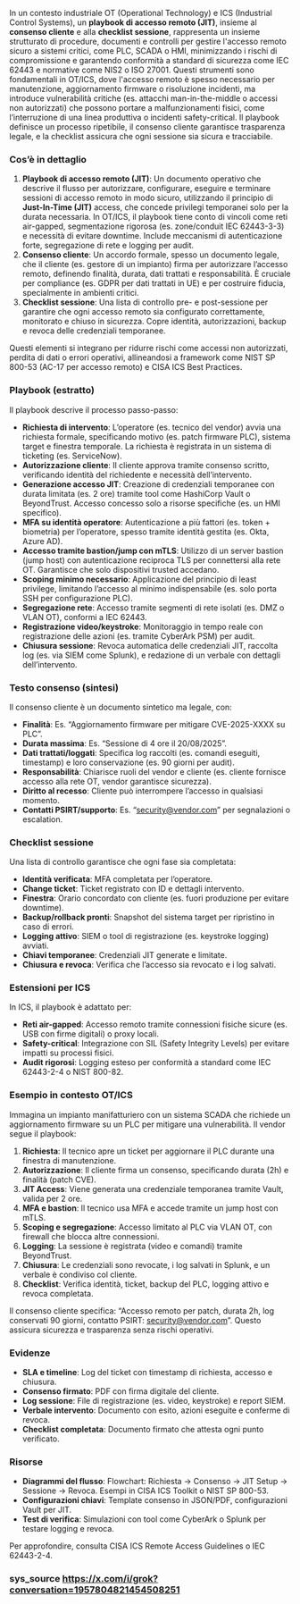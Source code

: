 In un contesto industriale OT (Operational Technology) e ICS (Industrial Control Systems), un **playbook di accesso remoto (JIT)**, insieme al **consenso cliente** e alla **checklist sessione**, rappresenta un insieme strutturato di procedure, documenti e controlli per gestire l'accesso remoto sicuro a sistemi critici, come PLC, SCADA o HMI, minimizzando i rischi di compromissione e garantendo conformità a standard di sicurezza come IEC 62443 e normative come NIS2 o ISO 27001. Questi strumenti sono fondamentali in OT/ICS, dove l'accesso remoto è spesso necessario per manutenzione, aggiornamento firmware o risoluzione incidenti, ma introduce vulnerabilità critiche (es. attacchi man-in-the-middle o accessi non autorizzati) che possono portare a malfunzionamenti fisici, come l’interruzione di una linea produttiva o incidenti safety-critical. Il playbook definisce un processo ripetibile, il consenso cliente garantisce trasparenza legale, e la checklist assicura che ogni sessione sia sicura e tracciabile.

### Cos’è in dettaglio
1. **Playbook di accesso remoto (JIT)**: Un documento operativo che descrive il flusso per autorizzare, configurare, eseguire e terminare sessioni di accesso remoto in modo sicuro, utilizzando il principio di **Just-In-Time (JIT)** access, che concede privilegi temporanei solo per la durata necessaria. In OT/ICS, il playbook tiene conto di vincoli come reti air-gapped, segmentazione rigorosa (es. zone/conduit IEC 62443-3-3) e necessità di evitare downtime. Include meccanismi di autenticazione forte, segregazione di rete e logging per audit.
2. **Consenso cliente**: Un accordo formale, spesso un documento legale, che il cliente (es. gestore di un impianto) firma per autorizzare l’accesso remoto, definendo finalità, durata, dati trattati e responsabilità. È cruciale per compliance (es. GDPR per dati trattati in UE) e per costruire fiducia, specialmente in ambienti critici.
3. **Checklist sessione**: Una lista di controllo pre- e post-sessione per garantire che ogni accesso remoto sia configurato correttamente, monitorato e chiuso in sicurezza. Copre identità, autorizzazioni, backup e revoca delle credenziali temporanee.

Questi elementi si integrano per ridurre rischi come accessi non autorizzati, perdita di dati o errori operativi, allineandosi a framework come NIST SP 800-53 (AC-17 per accesso remoto) e CISA ICS Best Practices.

### Playbook (estratto)
Il playbook descrive il processo passo-passo:
- **Richiesta di intervento**: L’operatore (es. tecnico del vendor) avvia una richiesta formale, specificando motivo (es. patch firmware PLC), sistema target e finestra temporale. La richiesta è registrata in un sistema di ticketing (es. ServiceNow).
- **Autorizzazione cliente**: Il cliente approva tramite consenso scritto, verificando identità del richiedente e necessità dell’intervento.
- **Generazione accesso JIT**: Creazione di credenziali temporanee con durata limitata (es. 2 ore) tramite tool come HashiCorp Vault o BeyondTrust. Accesso concesso solo a risorse specifiche (es. un HMI specifico).
- **MFA su identità operatore**: Autenticazione a più fattori (es. token + biometria) per l’operatore, spesso tramite identità gestita (es. Okta, Azure AD).
- **Accesso tramite bastion/jump con mTLS**: Utilizzo di un server bastion (jump host) con autenticazione reciproca TLS per connettersi alla rete OT. Garantisce che solo dispositivi trusted accedano.
- **Scoping minimo necessario**: Applicazione del principio di least privilege, limitando l’accesso al minimo indispensabile (es. solo porta SSH per configurazione PLC).
- **Segregazione rete**: Accesso tramite segmenti di rete isolati (es. DMZ o VLAN OT), conformi a IEC 62443.
- **Registrazione video/keystroke**: Monitoraggio in tempo reale con registrazione delle azioni (es. tramite CyberArk PSM) per audit.
- **Chiusura sessione**: Revoca automatica delle credenziali JIT, raccolta log (es. via SIEM come Splunk), e redazione di un verbale con dettagli dell’intervento.

### Testo consenso (sintesi)
Il consenso cliente è un documento sintetico ma legale, con:
- **Finalità**: Es. “Aggiornamento firmware per mitigare CVE-2025-XXXX su PLC”.
- **Durata massima**: Es. “Sessione di 4 ore il 20/08/2025”.
- **Dati trattati/loggati**: Specifica log raccolti (es. comandi eseguiti, timestamp) e loro conservazione (es. 90 giorni per audit).
- **Responsabilità**: Chiarisce ruoli del vendor e cliente (es. cliente fornisce accesso alla rete OT, vendor garantisce sicurezza).
- **Diritto al recesso**: Cliente può interrompere l’accesso in qualsiasi momento.
- **Contatti PSIRT/supporto**: Es. “security@vendor.com” per segnalazioni o escalation.

### Checklist sessione
Una lista di controllo garantisce che ogni fase sia completata:
- **Identità verificata**: MFA completata per l’operatore.
- **Change ticket**: Ticket registrato con ID e dettagli intervento.
- **Finestra**: Orario concordato con cliente (es. fuori produzione per evitare downtime).
- **Backup/rollback pronti**: Snapshot del sistema target per ripristino in caso di errori.
- **Logging attivo**: SIEM o tool di registrazione (es. keystroke logging) avviati.
- **Chiavi temporanee**: Credenziali JIT generate e limitate.
- **Chiusura e revoca**: Verifica che l’accesso sia revocato e i log salvati.

### Estensioni per ICS
In ICS, il playbook è adattato per:
- **Reti air-gapped**: Accesso remoto tramite connessioni fisiche sicure (es. USB con firme digitali) o proxy locali.
- **Safety-critical**: Integrazione con SIL (Safety Integrity Levels) per evitare impatti su processi fisici.
- **Audit rigorosi**: Logging esteso per conformità a standard come IEC 62443-2-4 o NIST 800-82.

### Esempio in contesto OT/ICS
Immagina un impianto manifatturiero con un sistema SCADA che richiede un aggiornamento firmware su un PLC per mitigare una vulnerabilità. Il vendor segue il playbook:
1. **Richiesta**: Il tecnico apre un ticket per aggiornare il PLC durante una finestra di manutenzione.
2. **Autorizzazione**: Il cliente firma un consenso, specificando durata (2h) e finalità (patch CVE).
3. **JIT Access**: Viene generata una credenziale temporanea tramite Vault, valida per 2 ore.
4. **MFA e bastion**: Il tecnico usa MFA e accede tramite un jump host con mTLS.
5. **Scoping e segregazione**: Accesso limitato al PLC via VLAN OT, con firewall che blocca altre connessioni.
6. **Logging**: La sessione è registrata (video e comandi) tramite BeyondTrust.
7. **Chiusura**: Le credenziali sono revocate, i log salvati in Splunk, e un verbale è condiviso col cliente.
8. **Checklist**: Verifica identità, ticket, backup del PLC, logging attivo e revoca completata.

Il consenso cliente specifica: “Accesso remoto per patch, durata 2h, log conservati 90 giorni, contatto PSIRT: security@vendor.com”. Questo assicura sicurezza e trasparenza senza rischi operativi.

### Evidenze
- **SLA e timeline**: Log del ticket con timestamp di richiesta, accesso e chiusura.
- **Consenso firmato**: PDF con firma digitale del cliente.
- **Log sessione**: File di registrazione (es. video, keystroke) e report SIEM.
- **Verbale intervento**: Documento con esito, azioni eseguite e conferme di revoca.
- **Checklist completata**: Documento firmato che attesta ogni punto verificato.

### Risorse
- **Diagrammi del flusso**: Flowchart: Richiesta → Consenso → JIT Setup → Sessione → Revoca. Esempi in CISA ICS Toolkit o NIST SP 800-53.
- **Configurazioni chiavi**: Template consenso in JSON/PDF, configurazioni Vault per JIT.
- **Test di verifica**: Simulazioni con tool come CyberArk o Splunk per testare logging e revoca.

Per approfondire, consulta CISA ICS Remote Access Guidelines o IEC 62443-2-4.

### sys_source https://x.com/i/grok?conversation=1957804821454508251